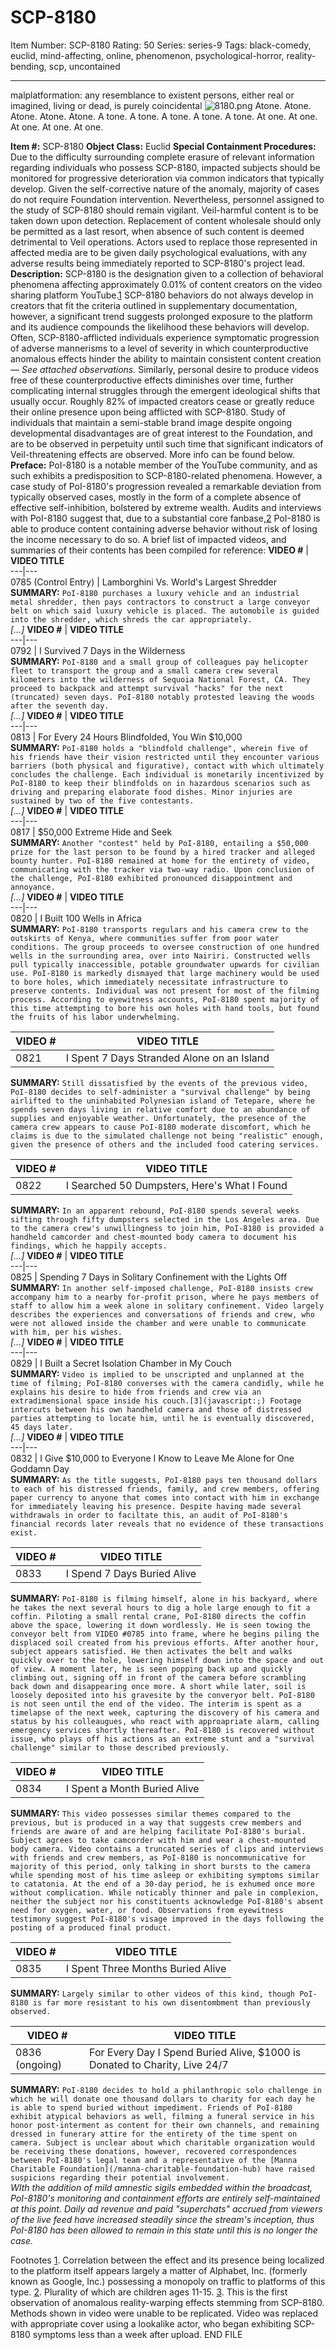 # SCP-8180
Item Number: SCP-8180
Rating: 50
Series: series-9
Tags: black-comedy, euclid, mind-affecting, online, phenomenon, psychological-horror, reality-bending, scp, uncontained

---

malplatformation: any resemblance to existent persons, either real or imagined, living or dead, is purely coincidental
![8180.png](https://scp-wiki.wdfiles.com/local--files/scp-8180/8180.png)
Atone. Atone. Atone. Atone. Atone. A tone. A tone. A tone. A tone. A tone. At one. At one. At one. At one. At one.
  

**Item #:** SCP-8180
**Object Class:** Euclid
**Special Containment Procedures:** Due to the difficulty surrounding complete erasure of relevant information regarding individuals who possess SCP-8180, impacted subjects should be monitored for progressive deterioration via common indicators that typically develop. Given the self-corrective nature of the anomaly, majority of cases do not require Foundation intervention. Nevertheless, personnel assigned to the study of SCP-8180 should remain vigilant. Veil-harmful content is to be taken down upon detection. Replacement of content wholesale should only be permitted as a last resort, when absence of such content is deemed detrimental to Veil operations.
Actors used to replace those represented in affected media are to be given daily psychological evaluations, with any adverse results being immediately reported to SCP-8180's project lead.
**Description:** SCP-8180 is the designation given to a collection of behavioral phenomena affecting approximately 0.01% of content creators on the video sharing platform YouTube.[1](javascript:;) SCP-8180 behaviors do not always develop in creators that fit the criteria outlined in supplementary documentation, however, a significant trend suggests prolonged exposure to the platform and its audience compounds the likelihood these behaviors will develop. Often, SCP-8180-afflicted individuals experience symptomatic progression of adverse mannerisms to a level of severity in which counterproductive anomalous effects hinder the ability to maintain consistent content creation— _See attached observations._ Similarly, personal desire to produce videos free of these counterproductive effects diminishes over time, further complicating internal struggles through the emergent ideological shifts that usually occur.
Roughly 82% of impacted creators cease or greatly reduce their online presence upon being afflicted with SCP-8180. Study of individuals that maintain a semi-stable brand image despite ongoing developmental disadvantages are of great interest to the Foundation, and are to be observed in perpetuity until such time that significant indicators of Veil-threatening effects are observed. More info can be found below.
**Preface:** PoI-8180 is a notable member of the YouTube community, and as such exhibits a predisposition to SCP-8180-related phenomena. However, a case study of PoI-8180's progression revealed a remarkable deviation from typically observed cases, mostly in the form of a complete absence of effective self-inhibition, bolstered by extreme wealth.
Audits and interviews with PoI-8180 suggest that, due to a substantial core fanbase,[2](javascript:;) PoI-8180 is able to produce content containing adverse behavior without risk of losing the income necessary to do so.
A brief list of impacted videos, and summaries of their contents has been compiled for reference:
**VIDEO #** | **VIDEO TITLE**  
---|---  
0785 (Control Entry) | Lamborghini Vs. World's Largest Shredder  
**SUMMARY:** `PoI-8180 purchases a luxury vehicle and an industrial metal shredder, then pays contractors to construct a large conveyor belt on which said luxury vehicle is placed. The automobile is guided into the shredder, which shreds the car appropriately.`  
_[…]_
**VIDEO #** | **VIDEO TITLE**  
---|---  
0792 | I Survived 7 Days in the Wilderness  
**SUMMARY:** `PoI-8180 and a small group of colleagues pay helicopter fleet to transport the group and a small camera crew several kilometers into the wilderness of Sequoia National Forest, CA. They proceed to backpack and attempt survival "hacks" for the next (truncated) seven days. PoI-8180 notably protested leaving the woods after the seventh day.`  
_[…]_
**VIDEO #** | **VIDEO TITLE**  
---|---  
0813 | For Every 24 Hours Blindfolded, You Win $10,000  
**SUMMARY:** `PoI-8180 holds a "blindfold challenge", wherein five of his friends have their vision restricted until they encounter various barriers (both physical and figurative), contact with which ultimately concludes the challenge. Each individual is monetarily incentivized by PoI-8180 to keep their blindfolds on in hazardous scenarios such as driving and preparing elaborate food dishes. Minor injuries are sustained by two of the five contestants.`  
_[…]_
**VIDEO #** | **VIDEO TITLE**  
---|---  
0817 | $50,000 Extreme Hide and Seek  
**SUMMARY:** `Another "contest" held by PoI-8180, entailing a $50,000 prize for the last person to be found by a hired tracker and alleged bounty hunter. PoI-8180 remained at home for the entirety of video, communicating with the tracker via two-way radio. Upon conclusion of the challenge, PoI-8180 exhibited pronounced disappointment and annoyance.`  
_[…]_
**VIDEO #** | **VIDEO TITLE**  
---|---  
0820 | I Built 100 Wells in Africa  
**SUMMARY:** `PoI-8180 transports regulars and his camera crew to the outskirts of Kenya, where communities suffer from poor water conditions. The group proceeds to oversee construction of one hundred wells in the surrounding area, over into Nairiri. Constructed wells pull typically inaccessible, potable groundwater upwards for civilian use. PoI-8180 is markedly dismayed that large machinery would be used to bore holes, which immediately necessitate infrastructure to preserve contents. Individual was not present for most of the filming process. According to eyewitness accounts, PoI-8180 spent majority of this time attempting to bore his own holes with hand tools, but found the fruits of his labor underwhelming.`  
  
**VIDEO #** | **VIDEO TITLE**  
---|---  
0821 | I Spent 7 Days Stranded Alone on an Island  
**SUMMARY:** `Still dissatisfied by the events of the previous video, PoI-8180 decides to self-administer a "survival challenge" by being airlifted to the uninhabited Polynesian island of Tetepare, where he spends seven days living in relative comfort due to an abundance of supplies and enjoyable weather. Unfortunately, the presence of the camera crew appears to cause PoI-8180 moderate discomfort, which he claims is due to the simulated challenge not being "realistic" enough, given the presence of others and the included food catering services.`  
  
**VIDEO #** | **VIDEO TITLE**  
---|---  
0822 | I Searched 50 Dumpsters, Here's What I Found  
**SUMMARY:** `In an apparent rebound, PoI-8180 spends several weeks sifting through fifty dumpsters selected in the Los Angeles area. Due to the camera crew's unwillingness to join him, PoI-8180 is provided a handheld camcorder and chest-mounted body camera to document his findings, which he happily accepts.`  
_[…]_
**VIDEO #** | **VIDEO TITLE**  
---|---  
0825 | Spending 7 Days in Solitary Confinement with the Lights Off  
**SUMMARY:** `In another self-imposed challenge, PoI-8180 insists crew accompany him to a nearby for-profit prison, where he pays members of staff to allow him a week alone in solitary confinement. Video largely describes the experiences and conversations of friends and crew, who were not allowed inside the chamber and were unable to communicate with him, per his wishes.`  
_[…]_
**VIDEO #** | **VIDEO TITLE**  
---|---  
0829 | I Built a Secret Isolation Chamber in My Couch  
**SUMMARY:** `Video is implied to be unscripted and unplanned at the time of filming; PoI-8180 converses with the camera candidly, while he explains his desire to hide from friends and crew via an extradimensional space inside his couch.[3](javascript:;) Footage intercuts between his own handheld camera and those of distressed parties attempting to locate him, until he is eventually discovered, 45 days later.`  
_[…]_
**VIDEO #** | **VIDEO TITLE**  
---|---  
0832 | I Give $10,000 to Everyone I Know to Leave Me Alone for One Goddamn Day  
**SUMMARY:** `As the title suggests, PoI-8180 pays ten thousand dollars to each of his distressed friends, family, and crew members, offering paper currency to anyone that comes into contact with him in exchange for immediately leaving his presence. Despite having made several withdrawals in order to faciltate this, an audit of PoI-8180's financial records later reveals that no evidence of these transactions exist.`  
  
**VIDEO #** | **VIDEO TITLE**  
---|---  
0833 | I Spend 7 Days Buried Alive  
**SUMMARY:** `PoI-8180 is filming himself, alone in his backyard, where he takes the next several hours to dig a hole large enough to fit a coffin. Piloting a small rental crane, PoI-8180 directs the coffin above the space, lowering it down wordlessly. He is seen towing the conveyor belt from VIDEO #0785 into frame, where he begins piling the displaced soil created from his previous efforts. After another hour, subject appears satisfied. He then activates the belt and walks quickly over to the hole, lowering himself down into the space and out of view. A moment later, he is seen popping back up and quickly climbing out, signing off in front of the camera before scrambling back down and disappearing once more. A short while later, soil is loosely deposited into his gravesite by the converyor belt. PoI-8180 is not seen until the end of the video. The interim is spent as a timelapse of the next week, capturing the discovery of his camera and status by his colleaugues, who react with approapriate alarm, calling emergency services shortly thereafter. PoI-8180 is recovered without issue, who plays off his actions as an extreme stunt and a "survival challenge" similar to those described previously.`  
  
**VIDEO #** | **VIDEO TITLE**  
---|---  
0834 | I Spent a Month Buried Alive  
**SUMMARY:** `This video possesses similar themes compared to the previous, but is produced in a way that suggests crew members and friends are aware of and are helping facilitate PoI-8180's burial. Subject agrees to take camcorder with him and wear a chest-mounted body camera. Video contains a truncated series of clips and interviews with friends and crew members, as PoI-8180 is noncommunicative for majority of this period, only talking in short bursts to the camera while spending most of his time asleep or exhibiting symptoms similar to catatonia. At the end of a 30-day period, he is exhumed once more without complication. While noticably thinner and pale in complexion, neither the subject nor his constituents acknowledge PoI-8180's absent need for oxygen, water, or food. Observations from eyewitness testimony suggest PoI-8180's visage improved in the days following the posting of a produced final product.`  
  
**VIDEO #** | **VIDEO TITLE**  
---|---  
0835 | I Spent Three Months Buried Alive  
**SUMMARY:** `Largely similar to other videos of this kind, though PoI-8180 is far more resistant to his own disentombment than previously observed.`  
  
**VIDEO #** | **VIDEO TITLE**  
---|---  
0836 (ongoing) | For Every Day I Spend Buried Alive, $1000 is Donated to Charity, Live 24/7  
**SUMMARY:** `PoI-8180 decides to hold a philanthropic solo challenge in which he will donate one thousand dollars to charity for each day he is able to spend buried without impediment. Friends of PoI-8180 exhibit atypical behaviors as well, filming a funeral service in his honor post-interment as content for their own channels, and remaining dressed in funerary attire for the entirety of the time spent on camera. Subject is unclear about which charitable organization would be receiving these donations, however, recovered correspondences between PoI-8180's legal team and a representative of the [Manna Charitable Foundation](/manna-charitable-foundation-hub) have raised suspicions regarding their potential involvement.`  
_WIth the addition of mild amnestic sigils embedded within the broadcast, PoI-8180's monitoring and containment efforts are entirely self-maintained at this point. Daily ad revenue and paid "superchats" accrued from viewers of the live feed have increased steadily since the stream's inception, thus PoI-8180 has been allowed to remain in this state until this is no longer the case._
  

Footnotes
[1](javascript:;). Correlation between the effect and its presence being localized to the platform itself appears largely a matter of Alphabet, Inc. (formerly known as Google, Inc.) possessing a monopoly on traffic to platforms of this type.
[2](javascript:;). Plurality of which are children ages 11-15.
[3](javascript:;). This is the first observation of anomalous reality-warping effects stemming from SCP-8180. Methods shown in video were unable to be replicated. Video was replaced with appropriate cover using a lookalike actor, who began exhibiting SCP-8180 symptoms less than a week after upload.
END FILE